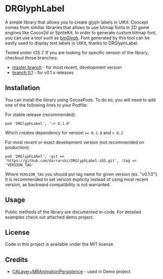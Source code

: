 DRGlyphLabel
============

A simple library that allows you to create glyph labels in UIKit. Concept comes from similiar libraries that allows to use bitmap fonts in 2D game engines like Cocos2d or SpriteKit. In order to generate custom bitmap font, you can use a tool such as [bmGlyph](http://www.bmglyph.com/). Font generated by this tool can be easily used to display text labels in UIKit, thanks to DRGlyphLabel. 

Tested under iOS 7. If you are looking for specific version of the library, checkout those branches:

- [master branch](../../tree/master) - for most recent, development version
- [branch 0.1](../../tree/0.1) - for v0.1.x releases

## Installation

You can install the library using CocoaPods. To do so, you will need to add one of the following lines to your Podfile:

For stable release (recommended):

    pod 'DRGlyphLabel', '~> 0.1.0'

Which creates dependency for version `>= 0.1.0` and `< 0.2`

For most recent or exact development version (not recommended on production):

    pod 'DRGlyphLabel', :git => 'https://github.com/darrarski/DRGlyphLabel-iOS.git', :tag => 'VERSION_TAG'

Where `VERSION_TAG` you should put tag name for given version (ex. "v0.1.0"). It is recommended to set version explicity instead of using most recent version, as backward compatibility is not warranted.

## Usage

Public methods of the library are documented in-code. For detailed examples check out attached demo project.

## License

Code in this project is available under the MIT license.

## Credits

- [CALayer+MBAnimationPersistence](https://gist.github.com/matej/9639064) - used in Demo project
